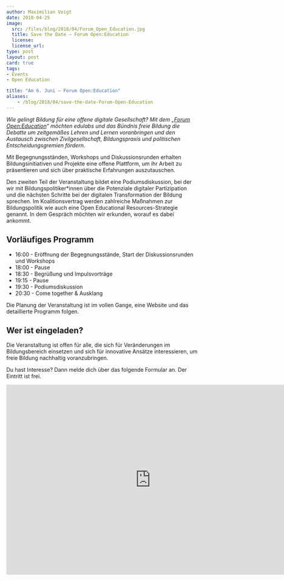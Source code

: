 ```yaml
---
author: Maximilian Voigt
date: 2018-04-25
image:
  src: /files/blog/2018/04/Forum_Open_Education.jpg
  title: Save the Date – Forum Open:Education
  license:
  license_url:
type: post
layout: post
card: true
tags:
- Events
- Open Education

title: "Am 6. Juni – Forum Open:Education"
aliases:
    - /blog/2018/04/save-the-date-Forum-Open-Education
---
```


*Wie gelingt Bildung für eine offene digitale Gesellschaft? Mit dem „[Forum Open:Education](https://education.forum-open.de/)“ möchten edulabs und das Bündnis freie Bildung die Debatte um zeitgemäßes Lehren und Lernen voranbringen und den Austausch zwischen Zivilgesellschaft, Bildungspraxis und politischen Entscheidungsgremien fördern.*

Mit Begegnungsständen, Workshops und Diskussionsrunden erhalten Bildungsinitiativen und Projekte eine offene Plattform, um ihr Arbeit zu präsentieren und sich über praktische Erfahrungen auszutauschen.

Den zweiten Teil der Veranstaltung bildet eine Podiumsdiskussion, bei der wir mit Bildungspolitiker*innen über die Potenziale digitaler Partizipation und die nächsten Schritte bei der digitalen Transformation der Bildung sprechen. Im Koalitionsvertrag werden zahlreiche Maßnahmen zur Bildungspolitik wie auch eine Open Educational Resources-Strategie genannt. In dem Gespräch möchten wir erkunden, worauf es dabei ankommt.

## Vorläufiges Programm

* 16:00 - Eröffnung der Begegnungsstände, Start der Diskussionsrunden und Workshops
* 18:00 - Pause
* 18:30 - Begrüßung und Impulsvorträge
* 19:15 - Pause
* 19:30 - Podiumsdiskussion
* 20:30 - Come together & Ausklang

Die Planung der Veranstaltung ist im vollen Gange, eine Website und das detaillierte Programm folgen.

## Wer ist eingeladen?

Die Veranstaltung ist offen für alle, die sich für Veränderungen im Bildungsbereich einsetzen und sich für innovative Ansätze interessieren, um freie Bildung nachhaltig voranzubringen.

Du hast Interesse? Dann melde dich über das folgende Formular an. Der Eintritt ist frei.

<div class="video"><iframe src="https://docs.google.com/forms/d/e/1FAIpQLSdS3FbGAMRCEH41l698dUa3cSgVD6eAH3tlgeU6xrrX4Yb95g/viewform?embedded=true" width="760" height="500" frameborder="0" marginheight="0" marginwidth="0">Wird geladen...</iframe></div><br>
